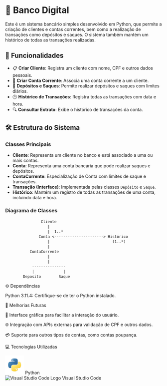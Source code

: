 # 🏦 Banco Digital

Este é um sistema bancário simples desenvolvido em Python, que permite a criação de clientes e contas correntes, bem como a realização de transações como depósitos e saques. O sistema também mantém um histórico de todas as transações realizadas.

## 🚀 Funcionalidades

- 📋 **Criar Cliente**: Registra um cliente com nome, CPF e outros dados pessoais.
- 🏦 **Criar Conta Corrente**: Associa uma conta corrente a um cliente.
- 💸 **Depósitos e Saques**: Permite realizar depósitos e saques com limites diários.
- 🕒 **Histórico de Transações**: Registra todas as transações com data e hora.
- 🔍 **Consultar Extrato**: Exibe o histórico de transações da conta.

## 🛠️ Estrutura do Sistema

### Classes Principais

- **Cliente**: Representa um cliente no banco e está associado a uma ou mais contas.
- **Conta**: Representa uma conta bancária que pode realizar saques e depósitos.
- **ContaCorrente**: Especialização de Conta com limites de saque e transações.
- **Transação (Interface)**: Implementada pelas classes `Depósito` e `Saque`.
- **Histórico**: Mantém um registro de todas as transações de uma conta, incluindo data e hora.

### Diagrama de Classes

```
                Cliente
                   |
                   |  1..* 
               Conta <----------------------> Histórico
                   |                            (1..*)
                   |
           ContaCorrente
                   |
                   |
            ---------------
            |             |
        Deposito        Saque
```

⚙️ Dependências

Python 3.11.4: Certifique-se de ter o Python instalado.



🚧 Melhorias Futuras

📱 Interface gráfica para facilitar a interação do usuário.

🌐 Integração com APIs externas para validação de CPF e outros dados.

💳 Suporte para outros tipos de contas, como contas poupança.




💻 Tecnologias Utilizadas

<img src="https://raw.githubusercontent.com/github/explore/main/topics/python/python.png" alt="Python Logo" width="60"/>  Python   
<img src="https://code.visualstudio.com/assets/favicon.ico" alt="Visual Studio Code Logo" width="40"/>  Visual Studio Code 
